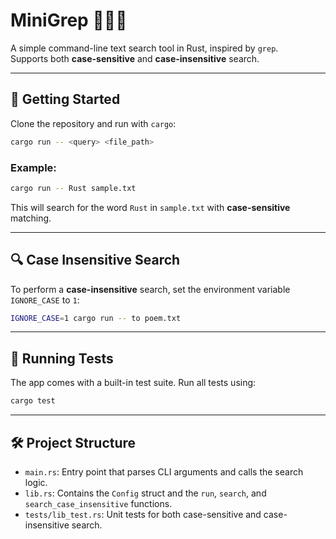 # MiniGrep 🕵️‍♂️📄

A simple command-line text search tool in Rust, inspired by `grep`.  
Supports both **case-sensitive** and **case-insensitive** search.

---

## 🚀 Getting Started

Clone the repository and run with `cargo`:

```bash
cargo run -- <query> <file_path>
````

### Example:

```bash
cargo run -- Rust sample.txt
```

This will search for the word `Rust` in `sample.txt` with **case-sensitive** matching.

---

## 🔍 Case Insensitive Search

To perform a **case-insensitive** search, set the environment variable `IGNORE_CASE` to `1`:

```bash
IGNORE_CASE=1 cargo run -- to poem.txt
```

---

## 🧪 Running Tests

The app comes with a built-in test suite. Run all tests using:

```bash
cargo test
```

---

## 🛠 Project Structure

* `main.rs`: Entry point that parses CLI arguments and calls the search logic.
* `lib.rs`: Contains the `Config` struct and the `run`, `search`, and `search_case_insensitive` functions.
* `tests/lib_test.rs`: Unit tests for both case-sensitive and case-insensitive search.
